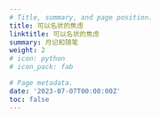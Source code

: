 ```yaml
---
# Title, summary, and page position.
title: 可以名状的焦虑
linktitle: 可以名状的焦虑
summary: 月记和随笔
weight: 2
# icon: python
# icon_pack: fab

# Page metadata.
date: '2023-07-07T00:00:00Z'
toc: false
---
```

